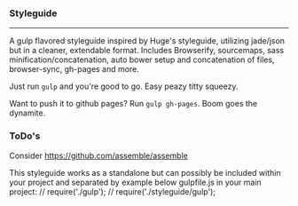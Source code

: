 ### Styleguide
---

A gulp flavored styleguide inspired by Huge's styleguide, utilizing jade/json but in a cleaner, extendable format.
Includes Browserify, sourcemaps, sass minification/concatenation, auto bower setup and concatenation of files, browser-sync, gh-pages and more.

Just run `gulp` and you're good to go. Easy peazy titty squeezy.

Want to push it to github pages? Run `gulp gh-pages`. Boom goes the dynamite.

### ToDo's
Consider https://github.com/assemble/assemble

This styleguide works as a standalone but can possibly be included within your project and separated by example below gulpfile.js in your main project:
// require('./gulp');
// require('./styleguide/gulp');
